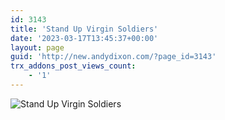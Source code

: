 ```yaml
---
id: 3143
title: 'Stand Up Virgin Soldiers'
date: '2023-03-17T13:45:37+00:00'
layout: page
guid: 'http://new.andydixon.com/?page_id=3143'
trx_addons_post_views_count:
    - '1'
---
```


![Stand Up Virgin Soldiers](https://i0.wp.com/assets.g8x2.ldn.idrivee2-23.com/posters/Stand%20Up%20Virgin%20Soldiers%2001.jpg?w=1200&ssl=1 "Stand Up Virgin Soldiers")